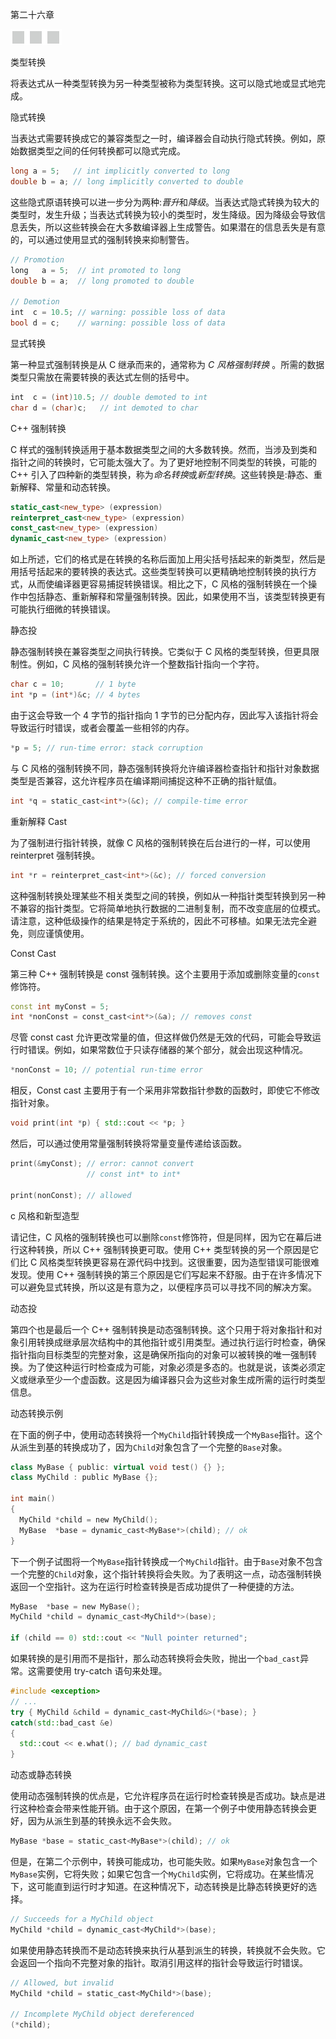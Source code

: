 第二十六章

![image](img/frontdot.jpg)

类型转换

将表达式从一种类型转换为另一种类型被称为类型转换。这可以隐式地或显式地完成。

隐式转换

当表达式需要转换成它的兼容类型之一时，编译器会自动执行隐式转换。例如，原始数据类型之间的任何转换都可以隐式完成。

```cpp
long a = 5;   // int implicitly converted to long
double b = a; // long implicitly converted to double
```

这些隐式原语转换可以进一步分为两种:*晋升*和*降级*。当表达式隐式转换为较大的类型时，发生升级；当表达式转换为较小的类型时，发生降级。因为降级会导致信息丢失，所以这些转换会在大多数编译器上生成警告。如果潜在的信息丢失是有意的，可以通过使用显式的强制转换来抑制警告。

```cpp
// Promotion
long   a = 5;  // int promoted to long
double b = a;  // long promoted to double

// Demotion
int  c = 10.5; // warning: possible loss of data
bool d = c;    // warning: possible loss of data
```

显式转换

第一种显式强制转换是从 C 继承而来的，通常称为 *C 风格强制转换* 。所需的数据类型只需放在需要转换的表达式左侧的括号中。

```cpp
int  c = (int)10.5; // double demoted to int
char d = (char)c;   // int demoted to char
```

C++ 强制转换

C 样式的强制转换适用于基本数据类型之间的大多数转换。然而，当涉及到类和指针之间的转换时，它可能太强大了。为了更好地控制不同类型的转换，可能的 C++ 引入了四种新的类型转换，称为*命名转换*或*新型转换*。这些转换是:静态、重新解释、常量和动态转换。

```cpp
static_cast<new_type> (expression)
reinterpret_cast<new_type> (expression)
const_cast<new_type> (expression)
dynamic_cast<new_type> (expression)
```

如上所述，它们的格式是在转换的名称后面加上用尖括号括起来的新类型，然后是用括号括起来的要转换的表达式。这些类型转换可以更精确地控制转换的执行方式，从而使编译器更容易捕捉转换错误。相比之下，C 风格的强制转换在一个操作中包括静态、重新解释和常量强制转换。因此，如果使用不当，该类型转换更有可能执行细微的转换错误。

静态投

静态强制转换在兼容类型之间执行转换。它类似于 C 风格的类型转换，但更具限制性。例如，C 风格的强制转换允许一个整数指针指向一个字符。

```cpp
char c = 10;       // 1 byte
int *p = (int*)&c; // 4 bytes
```

由于这会导致一个 4 字节的指针指向 1 字节的已分配内存，因此写入该指针将会导致运行时错误，或者会覆盖一些相邻的内存。

```cpp
*p = 5; // run-time error: stack corruption
```

与 C 风格的强制转换不同，静态强制转换将允许编译器检查指针和指针对象数据类型是否兼容，这允许程序员在编译期间捕捉这种不正确的指针赋值。

```cpp
int *q = static_cast<int*>(&c); // compile-time error
```

重新解释 Cast

为了强制进行指针转换，就像 C 风格的强制转换在后台进行的一样，可以使用 reinterpret 强制转换。

```cpp
int *r = reinterpret_cast<int*>(&c); // forced conversion
```

这种强制转换处理某些不相关类型之间的转换，例如从一种指针类型转换到另一种不兼容的指针类型。它将简单地执行数据的二进制复制，而不改变底层的位模式。请注意，这种低级操作的结果是特定于系统的，因此不可移植。如果无法完全避免，则应谨慎使用。

Const Cast

第三种 C++ 强制转换是 const 强制转换。这个主要用于添加或删除变量的`const`修饰符。

```cpp
const int myConst = 5;
int *nonConst = const_cast<int*>(&a); // removes const
```

尽管 const cast 允许更改常量的值，但这样做仍然是无效的代码，可能会导致运行时错误。例如，如果常数位于只读存储器的某个部分，就会出现这种情况。

```cpp
*nonConst = 10; // potential run-time error
```

相反，Const cast 主要用于有一个采用非常数指针参数的函数时，即使它不修改指针对象。

```cpp
void print(int *p) { std::cout << *p; }
```

然后，可以通过使用常量强制转换将常量变量传递给该函数。

```cpp
print(&myConst); // error: cannot convert
                 // const int* to int*

print(nonConst); // allowed
```

c 风格和新型造型

请记住，C 风格的强制转换也可以删除`const`修饰符，但是同样，因为它在幕后进行这种转换，所以 C++ 强制转换更可取。使用 C++ 类型转换的另一个原因是它们比 C 风格类型转换更容易在源代码中找到。这很重要，因为造型错误可能很难发现。使用 C++ 强制转换的第三个原因是它们写起来不舒服。由于在许多情况下可以避免显式转换，所以这是有意为之，以便程序员可以寻找不同的解决方案。

动态投

第四个也是最后一个 C++ 强制转换是动态强制转换。这个只用于将对象指针和对象引用转换成继承层次结构中的其他指针或引用类型。通过执行运行时检查，确保指针指向目标类型的完整对象，这是确保所指向的对象可以被转换的唯一强制转换。为了使这种运行时检查成为可能，对象必须是多态的。也就是说，该类必须定义或继承至少一个虚函数。这是因为编译器只会为这些对象生成所需的运行时类型信息。

动态转换示例

在下面的例子中，使用动态转换将一个`MyChild`指针转换成一个`MyBase`指针。这个从派生到基的转换成功了，因为`Child`对象包含了一个完整的`Base`对象。

```cpp
class MyBase { public: virtual void test() {} };
class MyChild : public MyBase {};

int main()
{
  MyChild *child = new MyChild();
  MyBase  *base = dynamic_cast<MyBase*>(child); // ok
}
```

下一个例子试图将一个`MyBase`指针转换成一个`MyChild`指针。由于`Base`对象不包含一个完整的`Child`对象，这个指针转换将会失败。为了表明这一点，动态强制转换返回一个空指针。这为在运行时检查转换是否成功提供了一种便捷的方法。

```cpp
MyBase  *base = new MyBase();
MyChild *child = dynamic_cast<MyChild*>(base);

if (child == 0) std::cout << "Null pointer returned";
```

如果转换的是引用而不是指针，那么动态转换将会失败，抛出一个`bad_cast`异常。这需要使用 try-catch 语句来处理。

```cpp
#include <exception>
// ...
try { MyChild &child = dynamic_cast<MyChild&>(*base); }
catch(std::bad_cast &e)
{
  std::cout << e.what(); // bad dynamic_cast
}
```

动态或静态转换

使用动态强制转换的优点是，它允许程序员在运行时检查转换是否成功。缺点是进行这种检查会带来性能开销。由于这个原因，在第一个例子中使用静态转换会更好，因为从派生到基的转换永远不会失败。

```cpp
MyBase *base = static_cast<MyBase*>(child); // ok
```

但是，在第二个示例中，转换可能成功，也可能失败。如果`MyBase`对象包含一个`MyBase`实例，它将失败；如果它包含一个`MyChild`实例，它将成功。在某些情况下，这可能直到运行时才知道。在这种情况下，动态转换是比静态转换更好的选择。

```cpp
// Succeeds for a MyChild object
MyChild *child = dynamic_cast<MyChild*>(base);
```

如果使用静态转换而不是动态转换来执行从基到派生的转换，转换就不会失败。它会返回一个指向不完整对象的指针。取消引用这样的指针会导致运行时错误。

```cpp
// Allowed, but invalid
MyChild *child = static_cast<MyChild*>(base);

// Incomplete MyChild object dereferenced
(*child);
```